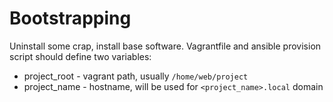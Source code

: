 # Bootstrapping

Uninstall some crap, install base software. Vagrantfile and ansible provision script should define two variables:
 * project_root - vagrant path, usually `/home/web/project`
 * project_name - hostname, will be used for `<project_name>.local` domain

